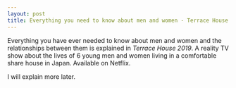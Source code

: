 ```yaml
---
layout: post
title: Everything you need to know about men and women - Terrace House
---
```


Everything you have ever needed to know about men and women and the relationships between them is explained in 
_Terrace House 2019_.  A reality TV show about the lives of 6 young men and women living in a comfortable share
house in Japan.   Available on Netflix.

I will explain more later.
